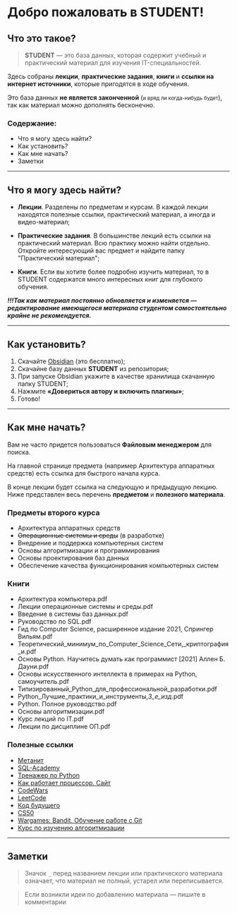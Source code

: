 # Добро пожаловать в STUDENT!
## Что это такое?

> **STUDENT** — это база данных, которая содержит учебный и практический материал для изучения IT-специальностей. 

Здесь собраны **лекции**, **практические задания**, **книги** и **ссылки на интернет источники**, которые пригодятся в ходе обучения. 

Это база данных **не является законченной** (<small>и вряд ли когда-нибудь будет</small>), так как материал можно дополнять бесконечно.

### Содержание:

- Что я могу здесь найти?
- Как установить?
- Как мне начать?
- Заметки

---
## Что я могу здесь найти?

- **Лекции**. Разделены по предметам и курсам. В каждой лекции находятся полезные ссылки, практический материал, а иногда и видео-материал;

- **Практические задания**. В большинстве лекций есть ссылки на практический материал. Всю практику можно найти отдельно. Откройте интересующий вас предмет и найдите папку "Практический материал";

- **Книги**. Если вы хотите более подробно изучить материал, то в STUDENT содержатся много интересных книг для глубокого обучения.

***!!!Так как материал постоянно обновляется и изменяется — редактирование имеющегося материала студентом самостоятельно крайне не рекомендуется.***

---
## Как установить?

1. Скачайте [Obsidian](https://obsidian.md/) (это бесплатно);
2. Скачайне базу данных **STUDENT** из репозитория;
3. При запуске Obsidian укажите в качестве хранилища скачанную папку STUDENT;
4. Нажмите **«Довериться автору и включить плагины»**;
5. Готово!

---
## Как мне начать?

Вам не часто придется пользоваться **Файловым менеджером** для поиска. 

На главной странице предмета (например Архитектура аппаратных средств) есть ссылка для быстрого начала курса. 

В конце лекции будет ссылка на следующую и предыдущую лекцию.
Ниже представлен весь перечень **предметом** и **полезного материала**.

### Предметы второго курса

- Архитектура аппаратных средств
- ~~Операционные системы и среды~~ (в разработке)
- Внедрение и поддержка компьютерных систем
- Основы алгоритмизации и программирования
- Основы проектирования баз данных
- Обеспечение качества функционирования компьютерных систем

### Книги

- Архитектура компьютера.pdf
- Лекции операционные системы и среды.pdf
- Введение в системы баз данных.pdf
- Руководство по SQL.pdf
- Гид по Computer Science, расширенное издание 2021, Спрингер Вильям.pdf
- Теоретический_минимум_по_Computer_Science_Сети,_криптография_и.pdf
- Основы Python. Научитесь думать как программист [2021] Аллен Б. Дауни.pdf
- Основы искусственного интеллекта в примерах на Python, самоучитель.pdf
- Типизированный_Python_для_профессиональной_разработки.pdf
- Python_Лучшие_практики_и_инструменты,_3_е_изд_.pdf
- Python. Полное руководство.pdf
- Основы алгоритмизации.pdf
- Курс лекций по IT.pdf
- Лекции по дисциплине ОП.pdf

### Полезные ссылки

- [Метанит](https://metanit.com/python/)
- [SQL-Academy](https://sql-academy.org/ru)
- [Тренажер по Python](https://pythontutor.ru/)
- [Как работает процессор. Сайт](http://www.simplecpu.com/Binary.html)
- [CodeWars](https://www.codewars.com/)
- [LeetCode](https://leetcode.com/)
- [Код будущего](https://start.1t.ru/c/index.html?amp&amp)
- [CS50](https://cs50.harvard.edu/x/2024/)
- [Wargames: Bandit. Обучение работе с Git](https://overthewire.org/wargames/bandit/)
- [Курс по изучению алгоритмизации](https://www.khanacademy.org/computing/computer-science/algorithms)

---
## Заметки

> Значок `_` перед названием лекции или практического материала означает, что материал не полный, устарел или переписывается.

> Если возникли идеи по добавлению материала — пишите в комментарии

